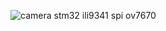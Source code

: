 ![camera stm32 ili9341 spi ov7670](https://github.com/user-attachments/assets/87a05c43-cc79-4796-b0bd-13857064e303)
